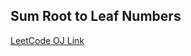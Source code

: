 Sum Root to Leaf Numbers
---
[LeetCode OJ Link](https://leetcode.com/problems/sum-root-to-leaf-numbers/)